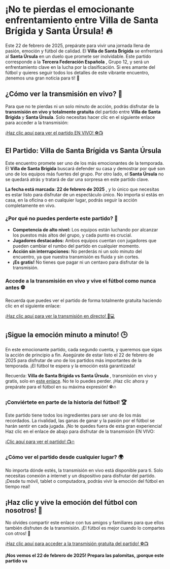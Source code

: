 # ¡No te pierdas el emocionante enfrentamiento entre Villa de Santa Brígida y Santa Úrsula! 🔥

Este 22 de febrero de 2025, prepárate para vivir una jornada llena de pasión, emoción y fútbol de calidad. El **Villa de Santa Brígida** se enfrentará al **Santa Úrsula** en un duelo que promete ser inolvidable. Este partido corresponde a la **Tercera Federación Española** , Grupo 12, y será un enfrentamiento clave en la lucha por la clasificación. Si eres amante del fútbol y quieres seguir todos los detalles de este vibrante encuentro, ¡tenemos una gran noticia para ti! 📅

## ¿Cómo ver la transmisión en vivo? 🎥

Para que no te pierdas ni un solo minuto de acción, podrás disfrutar de la **transmisión en vivo y totalmente gratuita** del partido entre **Villa de Santa Brígida** y **Santa Úrsula**. Solo necesitas hacer clic en el siguiente enlace para acceder a la transmisión:

[¡Haz clic aquí para ver el partido EN VIVO! ⚽️📺](https://tinyurl.com/livestreamfreeo?st=Villa+de+Santa+Br%C3%ADgida+vs+Santa+%C3%9Arsula&si=gh)

## El Partido: Villa de Santa Brígida vs Santa Úrsula

Este encuentro promete ser uno de los más emocionantes de la temporada. El **Villa de Santa Brígida** buscará defender su casa y demostrar por qué son uno de los equipos más fuertes del grupo. Por otro lado, el **Santa Úrsula** no se quedará atrás y tratará de dar una sorpresa en este partido clave.

**La fecha está marcada: 22 de febrero de 2025** , y lo único que necesitas es estar listo para disfrutar de un espectáculo único. No importa si estás en casa, en la oficina o en cualquier lugar, podrás seguir la acción completamente en vivo.

### ¿Por qué no puedes perderte este partido? 🤔

- **Competencia de alto nivel:** Los equipos están luchando por alcanzar los puestos más altos del grupo, y cada punto es crucial.
- **Jugadores destacados:** Ambos equipos cuentan con jugadores que pueden cambiar el rumbo del partido en cualquier momento.
- **Acción sin interrupciones:** No perderás ni un solo minuto del encuentro, ya que nuestra transmisión es fluida y sin cortes.
- **¡Es gratis!** No tienes que pagar ni un centavo para disfrutar de la transmisión.

### Accede a la transmisión en vivo y vive el fútbol como nunca antes ⚽️

Recuerda que puedes ver el partido de forma totalmente gratuita haciendo clic en el siguiente enlace:

[¡Haz clic aquí para ver la transmisión en directo! 📱💻](https://tinyurl.com/livestreamfreeo?st=Villa+de+Santa+Br%C3%ADgida+vs+Santa+%C3%9Arsula&si=gh)

## ¡Sigue la emoción minuto a minuto! 🕒

En este emocionante partido, cada segundo cuenta, y queremos que sigas la acción de principio a fin. Asegúrate de estar listo el 22 de febrero de 2025 para disfrutar de uno de los partidos más importantes de la temporada. ¡El fútbol te espera y la emoción está garantizada!

Recuerda: **Villa de Santa Brígida vs Santa Úrsula** , transmisión en vivo y gratis, solo en [este enlace](https://tinyurl.com/livestreamfreeo?st=Villa+de+Santa+Br%C3%ADgida+vs+Santa+%C3%9Arsula&si=gh). No te lo puedes perder. ¡Haz clic ahora y prepárate para el fútbol en su máxima expresión! ⚽️🔥

### ¡Conviértete en parte de la historia del fútbol! 🏆

Este partido tiene todos los ingredientes para ser uno de los más recordados. La rivalidad, las ganas de ganar y la pasión por el fútbol se harán sentir en cada jugada. ¡No te quedes fuera de esta gran experiencia! Haz clic en el enlace de abajo para disfrutar de la transmisión EN VIVO:

[¡Clic aquí para ver el partido! 📺🔥](https://tinyurl.com/livestreamfreeo?st=Villa+de+Santa+Br%C3%ADgida+vs+Santa+%C3%9Arsula&si=gh)

### ¿Cómo ver el partido desde cualquier lugar? 🌍

No importa dónde estés, la transmisión en vivo está disponible para ti. Solo necesitas conexión a internet y un dispositivo para disfrutar del partido. ¡Desde tu móvil, tablet o computadora, podrás vivir la emoción del fútbol en tiempo real!

## ¡Haz clic y vive la emoción del fútbol con nosotros! 🚀

No olvides compartir este enlace con tus amigos y familiares para que ellos también disfruten de la transmisión. ¡El fútbol es mejor cuando lo compartes con otros! 📱

[¡Haz clic aquí para acceder a la transmisión gratuita del partido! ⚽️📺](https://tinyurl.com/livestreamfreeo?st=Villa+de+Santa+Br%C3%ADgida+vs+Santa+%C3%9Arsula&si=gh)

**¡Nos vemos el 22 de febrero de 2025! Prepara las palomitas, ¡porque este partido va**

